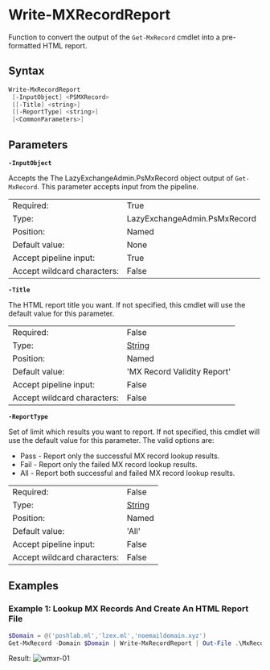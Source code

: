 # Write-MXRecordReport

Function to convert the output of the `Get-MxRecord` cmdlet into a pre-formatted HTML report.

## Syntax

```powershell
Write-MxRecordReport
 [-InputObject] <PSMXRecord>
 [[-Title] <string>]
 [[-ReportType] <string>]
 [<CommonParameters>]
```

## Parameters

**`-InputObject`**

Accepts the The LazyExchangeAdmin.PsMxRecord object output of `Get-MxRecord`. This parameter accepts input from the pipeline.

|                             |                              |
| :-------------------------- | ---------------------------- |
| Required:                   | True                         |
| Type:                       | LazyExchangeAdmin.PsMxRecord |
| Position:                   | Named                        |
| Default value:              | None                         |
| Accept pipeline input:      | True                         |
| Accept wildcard characters: | False                        |

**`-Title`**

The HTML report title you want. If not specified, this cmdlet will use the default value for this parameter.

|                             |                                                                     |
| :-------------------------- | ------------------------------------------------------------------- |
| Required:                   | False                                                               |
| Type:                       | [String](https://docs.microsoft.com/en-us/dotnet/api/system.string) |
| Position:                   | Named                                                               |
| Default value:              | 'MX Record Validity Report'                                         |
| Accept pipeline input:      | False                                                               |
| Accept wildcard characters: | False                                                               |

**`-ReportType`**

Set of limit which results you want to report. If not specified, this cmdlet will use the default value for this parameter. The valid options are:

* Pass - Report only the successful MX record lookup results.
* Fail - Report only the failed MX record lookup results.
* All - Report both successful and failed MX record lookup results.

|                             |                                                                     |
| :-------------------------- | ------------------------------------------------------------------- |
| Required:                   | False                                                               |
| Type:                       | [String](https://docs.microsoft.com/en-us/dotnet/api/system.string) |
| Position:                   | Named                                                               |
| Default value:              | 'All'                                                               |
| Accept pipeline input:      | False                                                               |
| Accept wildcard characters: | False                                                               |

## Examples

### Example 1: Lookup MX Records And Create An HTML Report File

```PowerShell
$Domain = @('poshlab.ml','lzex.ml','noemaildomain.xyz')
Get-MxRecord -Domain $Domain | Write-MxRecordReport | Out-File .\MxRecordReport-All.html
```

Result:
![wmxr-01](img\wmxr-01.pngwmxr-01.png)